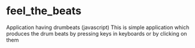 # feel_the_beats
Application having drumbeats (javascript)
This is simple application which produces the drum beats by pressing keys
in keyboards or by clicking on them

